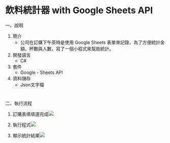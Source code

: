 # 飲料統計器 with Google Sheets API
一、說明
1. 簡介
	*  公司在訂購下午茶時是使用 Google Sheets 表單來記錄，為了方便統計金額、杯數與人數，寫了一個小程式來幫助統計。
2. 開發語言
	* C#
3. 套件
	* Google - Sheets API
4. 資料儲存
    * Json文字檔 

# 

二、執行流程
1. 訂購表填填選完成![](https://i.imgur.com/5u62H4D.png)


2. 執行程式![](https://i.imgur.com/GW2eJNt.png)

3. 顯示統計結果![](https://i.imgur.com/kFD7SlT.png)


